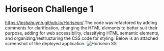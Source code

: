 # Horiseon Challenge 1
https://joshahuynh.github.io/Horiseon/
The code was refactored by adding comments for clarification, changing the HTML elements to better suit their purpose, adding <alt> for web accessibility, classifying HTML semantic elements, and organizing/restructuring the CSS code for styling.
  Below is an attached screenshot of the deployed application.
  ![Horiseon SS](https://user-images.githubusercontent.com/98489460/152707843-10898c34-2086-4806-b564-f4f47bb344c8.PNG)
